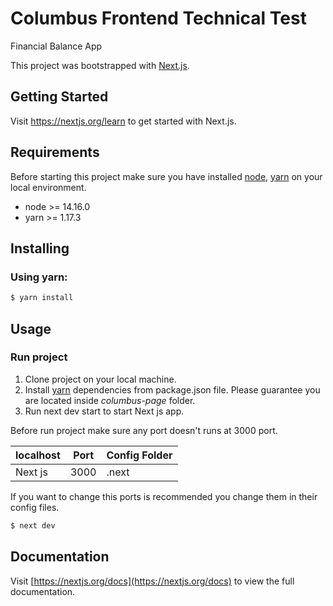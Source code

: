 # Columbus Frontend Technical Test

Financial Balance App

This project was bootstrapped with [Next.js](https://nextjs.org/learn).

## Getting Started

Visit <a aria-label="next.js learn" href="https://nextjs.org/learn">https://nextjs.org/learn</a> to get started with Next.js.

## Requirements

Before starting this project make sure you have installed [node](https://nodejs.org/en/), [yarn](https://yarnpkg.com) on your local environment.

- node >= 14.16.0
- yarn >= 1.17.3

## Installing

### Using yarn:

```bash
$ yarn install
```

## Usage

### Run project

1. Clone project on your local machine.
2. Install [yarn]() dependencies from package.json file. Please guarantee you are located inside _columbus-page_ folder.
3. Run next dev start to start Next js app.

Before run project make sure any port doesn't runs at 3000 port.

| localhost        | Port | Config Folder      |
| ---------------- | ---- | ---------------- |
| Next js      | 3000 | .next |

If you want to change this ports is recommended you change them in their config files.


```bash
$ next dev
```

## Documentation

Visit [https://nextjs.org/docs](https://nextjs.org/docs) to view the full documentation.